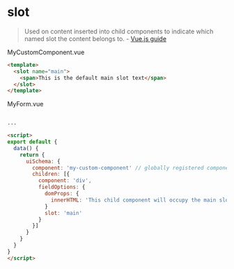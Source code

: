 # slot

> Used on content inserted into child components to indicate which named slot the content belongs to. - [Vue.js guide](https://vuejs.org/v2/api/#slot)

MyCustomComponent.vue

```html
<template>
  <slot name="main">
    <span>This is the default main slot text</span>
  </slot>
</template>
```

MyForm.vue
```html

...

<script>
export default {
  data() {
    return {
      uiSchema: {
        component: 'my-custom-component' // globally registered component
        children: [{
          component: 'div',
          fieldOptions: {
            domProps: {
              innerHTML: 'This child component will occupy the main slot of the parent'
            }
            slot: 'main'
          }
        }]
      }
    }
  }
}
</script>
```
